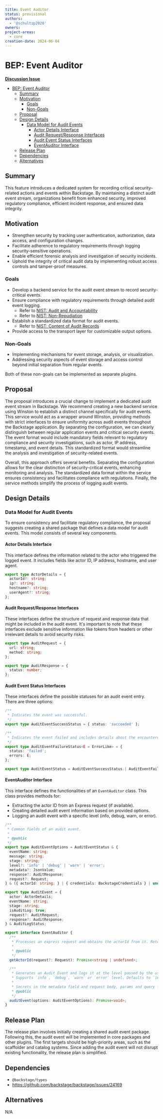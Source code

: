 ```yaml
---
title: Event Auditor
status: provisional
authors:
  - '@schultzp2020'
owners:
project-areas:
  - core
creation-date: 2024-06-04
---
```


# BEP: Event Auditor

[**Discussion Issue**](https://github.com/backstage/backstage/issues/23950)

- [BEP: Event Auditor](#bep-event-auditor)
  - [Summary](#summary)
  - [Motivation](#motivation)
    - [Goals](#goals)
    - [Non-Goals](#non-goals)
  - [Proposal](#proposal)
  - [Design Details](#design-details)
    - [Data Model for Audit Events](#data-model-for-audit-events)
      - [Actor Details Interface](#actor-details-interface)
      - [Audit Request/Response Interfaces](#audit-requestresponse-interfaces)
      - [Audit Event Status Interfaces](#audit-event-status-interfaces)
      - [EventAuditor Interface](#eventauditor-interface)
  - [Release Plan](#release-plan)
  - [Dependencies](#dependencies)
  - [Alternatives](#alternatives)

## Summary

This feature introduces a dedicated system for recording critical security-related actions and events within Backstage. By maintaining a distinct audit event stream, organizations benefit from enhanced security, improved regulatory compliance, efficient incident response, and ensured data integrity.

## Motivation

- Strengthen security by tracking user authentication, authorization, data access, and configuration changes.
- Facilitate adherence to regulatory requirements through logging security-sensitive operations.
- Enable efficient forensic analysis and investigation of security incidents.
- Uphold the integrity of critical audit data by implementing robust access controls and tamper-proof measures.

### Goals

- Develop a backend service for the audit event stream to record security-critical events.
- Ensure compliance with regulatory requirements through detailed audit event logging.
  - Refer to [NIST: Audit and Accountability](https://csrc.nist.gov/projects/cprt/catalog#/cprt/framework/version/SP_800_53_5_1_1/home?element=AU)
  - Refer to [NIST: Non-Repudiation](https://csrc.nist.gov/projects/cprt/catalog#/cprt/framework/version/SP_800_53_5_1_1/home?element=AU-10)
- Establish a standardized data format for audit events.
  - Refer to [NIST: Content of Audit Records](https://csrc.nist.gov/projects/cprt/catalog#/cprt/framework/version/SP_800_53_5_1_1/home?element=AU-03)
- Provide access to the transport layer for customizable output options.

### Non-Goals

- Implementing mechanisms for event storage, analysis, or visualization.
- Addressing security aspects of event storage and access control beyond initial separation from regular events.

Both of these non-goals can be implemented as separate plugins.

## Proposal

The proposal introduces a crucial change to implement a dedicated audit event stream in Backstage. We recommend creating a new backend service using Winston to establish a distinct channel specifically for audit events. This service would act as a wrapper around Winston, providing methods with strict interfaces to ensure uniformity across audit events throughout the Backstage application. By separating the configuration, we can clearly distinguish between regular application events and critical security events. The event format would include mandatory fields relevant to regulatory compliance and security investigations, such as actor, IP address, timestamp, and event details. This standardized format would streamline the analysis and investigation of security-related events.

Overall, this approach offers several benefits. Separating the configuration allows for the clear distinction of security-critical events, enhancing monitoring and analysis. The standardized data format within the service ensures consistency and facilitates compliance with regulations. Finally, the service methods simplify the process of logging audit events.

## Design Details

### Data Model for Audit Events

To ensure consistency and facilitate regulatory compliance, the proposal suggests creating a shared package that defines a data model for audit events. This model consists of several key components.

#### Actor Details Interface

This interface defines the information related to the actor who triggered the logged event. It includes fields like actor ID, IP address, hostname, and user agent.

```ts
export type ActorDetails = {
  actorId?: string;
  ip?: string;
  hostname?: string;
  userAgent?: string;
};
```

#### Audit Request/Response Interfaces

These interfaces define the structure of request and response data that might be included in the audit event. It's important to note that these interfaces exclude sensitive information like tokens from headers or other irrelevant details to avoid security risks.

```ts
export type AuditRequest = {
  url: string;
  method: string;
};

export type AuditResponse = {
  status: number;
};
```

#### Audit Event Status Interfaces

These interfaces define the possible statuses for an audit event entry. There are three options:

```ts
/**
 * Indicates the event was successful.
 */
export type AuditEventSuccessStatus = { status: 'succeeded' };

/**
 * Indicates the event failed and includes details about the encountered errors.
 */
export type AuditEventFailureStatus<E = ErrorLike> = {
  status: 'failed';
  errors: E;
};

export type AuditEventStatus = AuditEventSuccessStatus | AuditEventFailureStatus | undefined;
```

#### EventAuditor Interface

This interface defines the functionalities of an `EventAuditor` class. This class provides methods for:
- Extracting the actor ID from an Express request (if available).
- Creating detailed audit event information based on provided options.
- Logging an audit event with a specific level (info, debug, warn, or error).

```ts
/**
 * Common fields of an audit event.
 *
 * @public
 */
export type AuditEventOptions = AuditEventStatus & {
  eventName: string;
  message: string;
  stage: string;
  level?: 'info' | 'debug' | 'warn' | 'error';
  metadata?: JsonValue;
  response?: AuditResponse;
  request?: Request;
} & ({ actorId: string; } | { credentials: BackstageCredentials } | undefined);

export type AuditEvent = {
  actor: ActorDetails;
  eventName: string;
  stage: string;
  isAuditLog: true;
  request?: AuditRequest;
  response?: AuditResponse;
} & AuditLogStatus;

export interface EventAuditor {
  /**
   * Processes an express request and obtains the actorId from it. Returns undefined if actorId is not obtainable.
   *
   * @public
   */
  getActorId(request?: Request): Promise<string | undefined>;

  /**
   * Generates an Audit Event and logs it at the level passed by the user.
   * Supports `info`, `debug`, `warn` or `error` level. Defaults to `info` if no level is passed.
   *
   * Secrets in the metadata field and request body, params and query field should be redacted by the user before passing in the request object
   * @public
   */
  auditEvent(options: AuditEventOptions): Promise<void>;
}
```

## Release Plan

The release plan involves initially creating a shared audit event package. Following this, the audit event will be implemented in core packages and other plugins. The first targets should be high-priority areas, such as the scaffolder and catalog systems. Since adding the audit event will not disrupt existing functionality, the release plan is simplified.

## Dependencies

- `@backstage/types`
- <https://github.com/backstage/backstage/issues/24169>

## Alternatives

N/A
